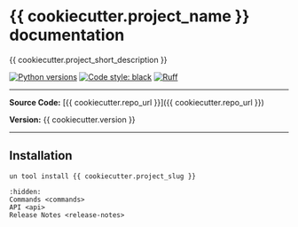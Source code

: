 # {{ cookiecutter.project_name }} documentation

{{ cookiecutter.project_short_description }}

[![Python versions](https://img.shields.io/badge/python-3.10%20|%203.11%20|%203.12%20|%203.13-blue.svg)](https://img.shields.io/badge/python-3.10%20|%203.11%20|%203.12%20|%203.13-blue.svg)
[![Code style: black](https://img.shields.io/badge/code%20style-black-000000.svg)](https://github.com/psf/black)
[![Ruff](https://img.shields.io/endpoint?url=https://raw.githubusercontent.com/charliermarsh/ruff/main/assets/badge/v1.json)](https://github.com/charliermarsh/ruff)

---

**Source Code:** [{{ cookiecutter.repo_url }}]({{ cookiecutter.repo_url }})

**Version:** {{ cookiecutter.version }}

---

## Installation

```shell
un tool install {{ cookiecutter.project_slug }}
```

```{toctree}
:hidden:
Commands <commands>
API <api>
Release Notes <release-notes>
```
